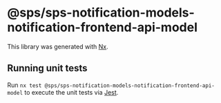 # @sps/sps-notification-models-notification-frontend-api-model

This library was generated with [Nx](https://nx.dev).

## Running unit tests

Run `nx test @sps/sps-notification-models-notification-frontend-api-model` to execute the unit tests via [Jest](https://jestjs.io).
